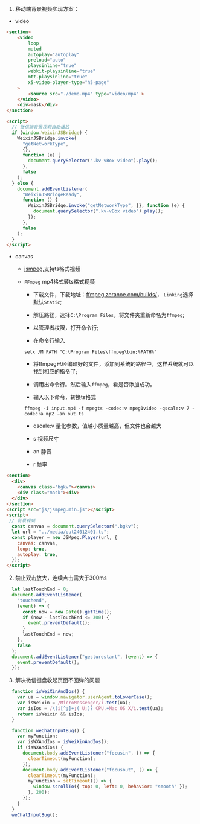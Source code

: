 1. 移动端背景视频实现方案；

- video

```html
<section>
    <video
        loop
        muted
        autoplay="autoplay"
        preload="auto"
        playsinline="true"
        webkit-playsinline="true"
        mtt-playsinline="true"
        x5-video-player-type="h5-page"
    >
        <source src="./demo.mp4" type="video/mp4" >
    </video>
    <div>mask</div>
</section>

<script>
  // 微信端背景视频自动播放
  if (window.WeixinJSBridge) {
    WeixinJSBridge.invoke(
      "getNetworkType",
      {},
      function (e) {
        document.querySelector(".kv-vBox video").play();
      },
      false
    );
  } else {
    document.addEventListener(
      "WeixinJSBridgeReady",
      function () {
        WeixinJSBridge.invoke("getNetworkType", {}, function (e) {
          document.querySelector(".kv-vBox video").play();
        });
      },
      false
    );
  }
</script>

```
- canvas 

  - [jsmpeg](https://github.com/phoboslab/jsmpeg),支持ts格式视频

  - `FFmpeg` mp4格式转ts格式视频

    - 下载文件，下载地址：[ffmpeg.zeranoe.com/builds/](ffmpeg.zeranoe.com/builds/)， `Linking`选择默认`Static`;

    - 解压路径，选择`C:\Program Files`，将文件夹重新命名为`ffmpeg`;

    - 以管理者权限，打开命令行;

    - 在命令行输入

    ```
    setx /M PATH "C:\Program Files\ffmpeg\bin;%PATH%"
    ```
    - 将ffmpeg已经编译好的文件，添加到系统的路径中，这样系统就可以找到相应的指令了;

    - 调用出命令行。然后输入`ffmpeg`，看是否添加成功。

    - 输入以下命令，转换ts格式
    
    ```
    ffmpeg -i input.mp4 -f mpegts -codec:v mpeg1video -qscale:v 7 -codec:a mp2 -an out.ts
    ```
    - qscale:v 量化参数，值越小质量越高，但文件也会越大

    - s 视频尺寸

    - an 静音
    
    - r 帧率

```html
<section>
  <div>
    <canvas class="bgkv"><canvas>
    <div class="mask"><div>
  </div>
</section>
<script src="js/jsmpeg.min.js"></script>
<script>
 // 背景视频
  const canvas = document.querySelector(".bgkv");
  let url = "../media/out24012401.ts";
  const player = new JSMpeg.Player(url, {
    canvas: canvas,
    loop: true,
    autoplay: true,
  });
</script>
```

2. 禁止双击放大，连续点击需大于300ms

```js
  let lastTouchEnd = 0;
  document.addEventListener(
    "touchend",
    (event) => {
      const now = new Date().getTime();
      if (now - lastTouchEnd <= 300) {
        event.preventDefault();
      }
      lastTouchEnd = now;
    },
    false
  );
  document.addEventListener("gesturestart", (event) => {
    event.preventDefault();
  });
```

3. 解决微信键盘收起页面不回弹的问题

```js
  function isWeiXinAndIos() {
    var ua = window.navigator.userAgent.toLowerCase();
    var isWeixin = /MicroMessenger/i.test(ua);
    var isIos = /\(i[^;]+;( U;)? CPU.+Mac OS X/i.test(ua);
    return isWeixin && isIos;
  }

  function weChatInputBug() {
    var myFunction;
    var isWXAndIos = isWeiXinAndIos();
    if (isWXAndIos) {
      document.body.addEventListener("focusin", () => {
        clearTimeout(myFunction);
      });
      document.body.addEventListener("focusout", () => {
        clearTimeout(myFunction);
        myFunction = setTimeout(() => {
          window.scrollTo({ top: 0, left: 0, behavior: "smooth" });
        }, 200);
      });
    }
  }
  weChatInputBug();

```